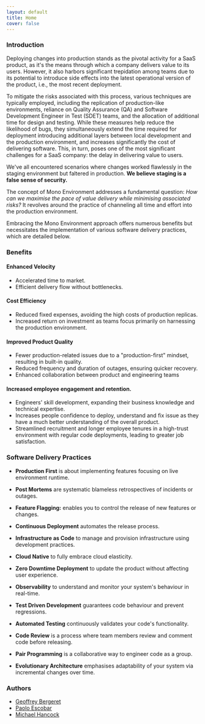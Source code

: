 ```yaml
---
layout: default
title: Home
cover: false
---
```




### Introduction

Deploying changes into production stands as the pivotal activity for a SaaS product, as it's the means through which a company delivers value to its users. However, it also harbors significant trepidation among teams due to its potential to introduce side effects into the latest operational version of the product, i.e., the most recent deployment.

To mitigate the risks associated with this process, various techniques are typically employed, including the replication of production-like environments, reliance on Quality Assurance (QA) and Software Development Engineer in Test (SDET) teams, and the allocation of additional time for design and testing. While these measures help reduce the likelihood of bugs, they simultaneously extend the time required for deployment introducing additional layers between local development and the production environment, and increases significantly the cost of delivering software. This, in turn, poses one of the most significant challenges for a SaaS company: the delay in delivering value to users.

We've all encountered scenarios where changes worked flawlessly in the staging environment but faltered in production. **We believe staging is a false sense of security.**

The concept of Mono Environment addresses a fundamental question: _How can we maximise the pace of value delivery while minimising associated risks?_ It revolves around the practice of channeling all time and effort into the production environment.

Embracing the Mono Environment approach offers numerous benefits but necessitates the implementation of various software delivery practices, which are detailed below.

### Benefits

#### Enhanced Velocity

*   Accelerated time to market.
*   Efficient delivery flow without bottlenecks.

#### Cost Efficiency

*   Reduced fixed expenses, avoiding the high costs of production replicas.
*   Increased return on investment as teams focus primarily on harnessing the production environment.

#### Improved Product Quality

*   Fewer production-related issues due to a "production-first" mindset, resulting in built-in quality.
*   Reduced frequency and duration of outages, ensuring quicker recovery.
*   Enhanced collaboration between product and engineering teams

#### Increased employee engagement and retention.

*   Engineers' skill development, expanding their business knowledge and technical expertise.
*   Increases people confidence to deploy, understand and fix issue as they have a much better understanding of the overall product.
*   Streamlined recruitment and longer employee tenures in a high-trust environment with regular code deployments, leading to greater job satisfaction.

### Software Delivery Practices

*   **Production First** is about implementing features focusing on live environment runtime.

*   **Post Mortems** are systematic blameless retrospectives of incidents or outages.

*   **Feature Flagging:** enables you to control the release of new features or changes.

*   **Continuous Deployment** automates the release process.

*   **Infrastructure as Code** to manage and provision infrastructure using development practices.

*   **Cloud Native** to fully embrace cloud elasticity.

*   **Zero Downtime Deployment** to update the product without affecting user experience.

*   **Observability** to understand and monitor your system's behaviour in real-time.

*   **Test Driven Development** guarantees code behaviour and prevent regressions.

*   **Automated Testing** continuously validates your code's functionality.

*   **Code Review** is a process where team members review and comment code before releasing.

*   **Pair Programming** is a collaborative way to engineer code as a group.

*   **Evolutionary Architecture** emphasises adaptability of your system via incremental changes over time.

### Authors

*   [Geoffrey Bergeret](https://www.linkedin.com/in/gbergere/)
*   [Paolo Escobar](https://www.linkedin.com/in/paoloescobar/)
*   [Michael Hancock](https://www.linkedin.com/in/michael-hancock-6790a32/)
